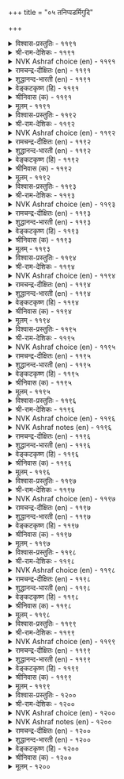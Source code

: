 +++
title = "०५ तनिप्पडर्मिगुदि"

+++


<details><summary>विश्वास-प्रस्तुतिः - ११९१</summary>

तांवीऴ्वार् तंवीऴप् पॆऱ्ऱवर् पॆऱ्ऱारे
कामत्तुक् काऴिल् कऩि। ११९१
</details>

<details><summary>श्री-राम-देशिकः - ११९१</summary>

वृतः स्वेन प्रियः स्वां च कामयेद्याद् प्रिया ।  
बीजावापं विना लब्धफला स्याल्लक्ष्यजीविते ॥ ११९१॥
</details>

<details><summary>NVK Ashraf choice (en) - ११९१</summary>

११९१
Only those blessed with the love of being loved
Are blessed with the seedless fruit of love. *
(J. Narayanaswamy), (K.R. Srinivasa Iyengar)
</details>

<details><summary>रामचन्द्र-दीक्षितः (en) - ११९१</summary>

1191 tāmvīḻvār tamvīḻap peṟṟavar peṟṟārē  
kāmattuk kāḻil kaṉi.

1191\. Only those women taste all the juice of the seedless fruit of love, whose love is returned by their lovers.  
</details>

<details><summary>शुद्धानन्द-भारती (en) - ११९१</summary>

1\. தாம்விழ்வார் தம்வீழப் பெற்றவர் பெற்றாரே  
காமத்துக் காழில் கனி.  
Stoneless fruit of love they have  
Who are beloved by those they love.        1191  
</details>

<details><summary>वेङ्कटकृष्ण (हि) - ११९१</summary>

1191
जिससे अपना प्यार है, यदि पाती वह प्यार ।  
बीज रहित फल प्रेम का, पाती है निर्धार ॥
</details>

<details><summary>श्रीनिवास (क) - ११९१</summary>

1191. तावु प्रीतिसिद इनियर प्रेमवन्नु पडॆद कामिनियरु, काम वेदनॆयॆम्ब बीजविल्लद हण्णन्नु सविद
अदृष्टशालिगळु.

</details>

<details><summary>मूलम् - ११९१</summary>

तांवीऴ्वार् तंवीऴप् पॆऱ्ऱवर् पॆऱ्ऱारे
कामत्तुक् काऴिल् कऩि। ११९१
</details>

<details><summary>विश्वास-प्रस्तुतिः - ११९२</summary>

वाऴ्वार्क्कु वाऩम् पयन्दऱ्ऱाल् वीऴ्वार्क्कु
वीऴ्वार् अळिक्कुम् अळि। ११९२
</details>

<details><summary>श्री-राम-देशिकः - ११९२</summary>

स्वानुरक्तासु नारीषु नायकैः प्रेमदर्शनम् ।  
जन्तूनां विषये मेघकृतवृष्टिसमं भवेत् ॥ ११९२॥
</details>

<details><summary>NVK Ashraf choice (en) - ११९२</summary>

११९२
Like the heavenly showers to living men
Is the blessing of grace by lovers to their beloved. *
(G.U. Pope)
</details>

<details><summary>रामचन्द्र-दीक्षितः (en) - ११९२</summary>

1192 vāḻvārkku vāṉam payantaṟṟāl vīḻvārkku  
vīḻvār aḷikkum aḷi.

1192\. Welcome as the rain to the tillers of the earth is the grace of the lover to his loved one.  
</details>

<details><summary>शुद्धानन्द-भारती (en) - ११९२</summary>

2\. வாழ்வார்க்கு வானம் பயந்தற்றால் வீழ்வார்க்கு  
வீழ்வார் அளிக்கும் அளி.  
The lover - and -beloved's self-givings  
Are like rains to living beings.        1192  
</details>

<details><summary>वेङ्कटकृष्ण (हि) - ११९२</summary>

1192
जीवों का करता जलद, ज्यों जल दे कर क्षेम ।  
प्राण-पियारे का रहा, प्राण-प्रिया से प्रेम ॥
</details>

<details><summary>श्रीनिवास (क) - ११९२</summary>

1192. ऒलिद नॆल्लॆगॆ प्रियतमनु ऒलिदु अर्पिसुव प्रीतियु, तन्न निरीक्षॆयल्लि बाळुव मानव कुलक्कॆ मळॆ सुख
नीडिदन्तॆ.

</details>

<details><summary>मूलम् - ११९२</summary>

वाऴ्वार्क्कु वाऩम् पयन्दऱ्ऱाल् वीऴ्वार्क्कु
वीऴ्वार् अळिक्कुम् अळि। ११९२
</details>

<details><summary>विश्वास-प्रस्तुतिः - ११९३</summary>

वीऴुनर् वीऴप् पडुवार्क्कु अमैयुमे
वाऴुनम् ऎऩ्ऩुम् सॆरुक्कु। ११९३
</details>

<details><summary>श्री-राम-देशिकः - ११९३</summary>

नायकासक्तनारीणां खेदे विश्लेषमूलके ।  
जातेऽपि सङ्गमो भूयादिति गर्वयुतास्तु ताः ॥ ११९३॥
</details>

<details><summary>NVK Ashraf choice (en) - ११९३</summary>

११९३
They alone can have the pride of living together
Who are loved by their beloved. *
(V.V.S. Aiyar)
</details>

<details><summary>रामचन्द्र-दीक्षितः (en) - ११९३</summary>

1193 vīḻunar vīḻap paṭuvārkku amaiyumē  
vāḻunam eṉṉum cerukku.

1193\. Justly may those women feel proud of their life who are endowed with lovers who requite their love in all its fullness.  
</details>

<details><summary>शुद्धानन्द-भारती (en) - ११९३</summary>

3\. வீழுநர் வீழப் படுவார்க்கு அமையுமே  
வாழுநம் என்னும் செருக்கு.  
The pride of living is for those  
Whose love is returned by love so close.        1193  
</details>

<details><summary>वेङ्कटकृष्ण (हि) - ११९३</summary>

1193
जिस नारी को प्राप्त है, प्राण-नाथ का प्यार ।  
‘जीऊँगी’ यों गर्व का, उसको है अधिकार ॥
</details>

<details><summary>श्रीनिवास (क) - ११९३</summary>

1193. तावॊलिद इनियरिन्द अनुरागद सुख पडॆद कामिनियरिगॆ मात्र तावु कूडि बाळि सुखिसुत्तेवॆम्ब
गर्वविरुत्तदॆ.

</details>

<details><summary>मूलम् - ११९३</summary>

वीऴुनर् वीऴप् पडुवार्क्कु अमैयुमे
वाऴुनम् ऎऩ्ऩुम् सॆरुक्कु। ११९३
</details>

<details><summary>विश्वास-प्रस्तुतिः - ११९४</summary>

वीऴप् पडुवार् कॆऴीइयिलर् तांवीऴ्वार्
वीऴप् पडाअर् ऎऩिऩ्। ११९४
</details>

<details><summary>श्री-राम-देशिकः - ११९४</summary>

स्ववाञ्छितप्रियतमो यस्यां प्रीतिं न दर्शयेत् ।  
अन्येषां स्पृहणीयां च भाग्यहीनां हि तां विदुः ॥ ११९४॥
</details>

<details><summary>NVK Ashraf choice (en) - ११९४</summary>

११९४
Even if loved by others, they are luckless
Unless loved by those they love. *
(P.S. Sundaram)
</details>

<details><summary>रामचन्द्र-दीक्षितः (en) - ११९४</summary>

1194 vīḻap paṭuvār keḻīiyilar tāmvīḻvār  
vīḻap paṭāar eṉiṉ.

1194\. Those whose love is not returned by their sweet ones are unlucky beyond measure. Of what avail to them is the esteem of others?  
</details>

<details><summary>शुद्धानन्द-भारती (en) - ११९४</summary>

4\. வீழப் படுவார் கெழீஇயிலர் தாம்வீழ்வார்  
வீழப் படாஅர் எனின்.  
Whose love is void of love in turn  
Are luckless with all esteems they earn.        1194  
</details>

<details><summary>वेङ्कटकृष्ण (हि) - ११९४</summary>

1194
उसकी प्रिया बनी नहीं, जो उसका है प्रेय ।  
तो बहुमान्या नारि भी, पुण्यवति नहिं ज्ञेय ॥
</details>

<details><summary>श्रीनिवास (क) - ११९४</summary>

1194. तावॊलिद इनियन अनुरागक्कॆ पात्ररागद प्रेयसियरु पतिव्रतॆयरिन्द प्रशंसॆगॆ पात्ररादरू नतदृष्टरे!

</details>

<details><summary>मूलम् - ११९४</summary>

वीऴप् पडुवार् कॆऴीइयिलर् तांवीऴ्वार्
वीऴप् पडाअर् ऎऩिऩ्। ११९४
</details>

<details><summary>विश्वास-प्रस्तुतिः - ११९५</summary>

नाम्गादल् कॊण्डार् नमक्कॆवऩ् सॆय्बवो
ताम्गादल् कॊळ्ळाक् कडै। ११९५
</details>

<details><summary>श्री-राम-देशिकः - ११९५</summary>

अङ्गनाप्रीतिपात्रं यः कामुकः प्रेम तासु च ।  
न कुर्यच्चेत् तदा स्त्रीणां किं तैरस्ति प्रयोजनम् ॥ ११९५॥
</details>

<details><summary>NVK Ashraf choice (en) - ११९५</summary>

११९५
What more can I expect of my lord
If he does not love me as much as I love him?
(K. Krishnaswamy & Vijaya Ramkumar)
</details>

<details><summary>रामचन्द्र-दीक्षितः (en) - ११९५</summary>

1195 nāmkātal koṇṭār namakkevaṉ ceypavō  
tāmkātal koḷḷāk kaṭai.

1195\. When he does not return my love, what favour can I expect of him?  
</details>

<details><summary>शुद्धानन्द-भारती (en) - ११९५</summary>

5\. நாம்காதல் கொண்டார் நமக்கெவன் செய்பவோ  
தாம்காதல் கொள்ளாக் கடை.  
What can our lover do us now  
If he does not requite our love?        1195  
</details>

<details><summary>वेङ्कटकृष्ण (हि) - ११९५</summary>

1195
प्यार किया मैंने जिन्हें, यदि खुद किया न प्यार ।  
तो उनसे क्या हो सके, मेरा कुछ उपकार ॥
</details>

<details><summary>श्रीनिवास (क) - ११९५</summary>

1195. ननु मॆच्चि ऒलिदवनु नन्नन्नु मॆच्चि ऒलियदिद्दरॆ अवनु नमगेनु सन्तोष कॊडबल्लनु?

</details>

<details><summary>मूलम् - ११९५</summary>

नाम्गादल् कॊण्डार् नमक्कॆवऩ् सॆय्बवो
ताम्गादल् कॊळ्ळाक् कडै। ११९५
</details>

<details><summary>विश्वास-प्रस्तुतिः - ११९६</summary>

ऒरुदलैयाऩ् इऩ्ऩादु कामम्गाप् पोल
इरुदलै याऩुम् इऩिदु। ११९६
</details>

<details><summary>श्री-राम-देशिकः - ११९६</summary>

एकपक्षानुरागास्तु जनयेद्यसनं महत् ।  
कामस्तुलाभारसमो द्विपक्षस्थः सुखप्रदः ॥ ११९६॥
</details>

<details><summary>NVK Ashraf choice (en) - ११९६</summary>

११९६
One-sided love pains like lopsided kavadi.
It is sweet only when shared by both sides.
(N.V.K. Ashraf)
</details>

<details><summary>NVK Ashraf notes (en) - ११९६</summary>

११९६. The word “kaavadi” [कावडि, appearing as “का” in Kural] refers to the shoulder pole used to carry heavy articles on either side.
</details>

<details><summary>रामचन्द्र-दीक्षितः (en) - ११९६</summary>

1196 orutalaiyāṉ iṉṉātu kāmamkāp pōla  
irutalai yāṉum iṉitu.

1196\. Bitter is unrequited love; sweet it is if returned in equal measure like the well-poised even scales.  
</details>

<details><summary>शुद्धानन्द-भारती (en) - ११९६</summary>

6\. ஒருதலையான் இன்னாது காமம்காப் போல  
இருதலை யானும் இனிது.  
One sided pains; love in both souls  
Poises well like shoulder poles.        1196  
</details>

<details><summary>वेङ्कटकृष्ण (हि) - ११९६</summary>

1196
प्रेम एक-तरफ़ा रहे, तो है दुखद अपार ।  
दोय तरफ़ हो तो सुखद, ज्यों डंडी पर भार ॥
</details>

<details><summary>श्रीनिवास (क) - ११९६</summary>

1196. कामवु ऒन्दु पक्कवागिद्दरॆ, दुःखवुण्टु माडूवुदु. कावडिय भारदन्तॆ ऎरडु पक्कदल्लू समवागि
इद्दरॆ अदु सवियुण्टु माडूवुदु.

</details>

<details><summary>मूलम् - ११९६</summary>

ऒरुदलैयाऩ् इऩ्ऩादु कामम्गाप् पोल
इरुदलै याऩुम् इऩिदु। ११९६
</details>

<details><summary>विश्वास-प्रस्तुतिः - ११९७</summary>

परुवरलुम् पैदलुम् काणाऩ्कॊल् कामऩ्
ऒरुवर्गण् निऩ्ऱॊऴुगु वाऩ्। ११९७
</details>

<details><summary>श्री-राम-देशिकः - ११९७</summary>

रक्तकामुकयोर्मध्ये वसन्नेकत्र केवलम् ।  
मदीयदुःखवैवर्ण्ये जानीयान्मदनः कथम् ॥ ११९७॥
</details>

<details><summary>NVK Ashraf choice (en) - ११९७</summary>

११९७
Can't the god of Love, lodged in me alone
Causing distress, see my pallor and pain? *
(P.S. Sundaram)
</details>

<details><summary>रामचन्द्र-दीक्षितः (en) - ११९७</summary>

1197 paruvaralum paitalum kāṇāṉkol kāmaṉ  
oruvarkaṇ niṉṟoḻuku vāṉ.

1197\. Cannot the god of love, who pays his attention to me alone, behold all my anguish and sorrow?  
</details>

<details><summary>शुद्धानन्द-भारती (en) - ११९७</summary>

7\. பருவரலும் பைதலும் காணான்கொல் காமன்  
ஒருவர்கண் நின்றொழுகு வான்.  
This cupid aims at me alone;  
Knows he not my pallor and pain?        1197  
</details>

<details><summary>वेङ्कटकृष्ण (हि) - ११९७</summary>

1197
जम कर सक्रिय एक में, रहा मदन बेदर्द ।  
क्या वह समझेगा नहीं, मेरा दुःख व दर्द ॥
</details>

<details><summary>श्रीनिवास (क) - ११९७</summary>

1197. कामनु ऒब्बर पक्षदल्लिये नॆलॆयागि निन्तु नोवु व्यर्थगळन्नु तन्दॊड्डुत्तिरुवनु! अदु अवनिगॆ
गॊतागदष्टु निर्दयनॆ अवनु?

</details>

<details><summary>मूलम् - ११९७</summary>

परुवरलुम् पैदलुम् काणाऩ्कॊल् कामऩ्
ऒरुवर्गण् निऩ्ऱॊऴुगु वाऩ्। ११९७
</details>

<details><summary>विश्वास-प्रस्तुतिः - ११९८</summary>

वीऴ्वारिऩ् इऩ्सॊल् पॆऱाअदु उलगत्तु
वाऴ्वारिऩ् वऩ्कणार् इल्। ११९८
</details>

<details><summary>श्री-राम-देशिकः - ११९८</summary>

स्वानुरक्तप्रियेणोक्तमश्रुत्वा मधुरं वचः ।  
वियुज्य भुवि जीवन्त्यो भवन्ति क्लेशभाजनम् ॥ ११९८॥
</details>

<details><summary>NVK Ashraf choice (en) - ११९८</summary>

११९८
Hard is the heart that can survive this world
Without a word of love from the beloved. *
(P.S. Sundaram)
</details>

<details><summary>रामचन्द्र-दीक्षितः (en) - ११९८</summary>

1198 vīḻvāriṉ iṉcol peṟāatu ulakattu  
vāḻvāriṉ vaṉkaṇār il.

1198\. Breathes there a more cruel soul on this earth than the one who lives on without the encouraging words of the loved one?  
</details>

<details><summary>शुद्धानन्द-भारती (en) - ११९८</summary>

8\. வீழ்வாரின் இன்சொல் பெறாஅது உலகத்து  
வாழ்வாரின் வன்கணார் இல்.  
None is so firm as she who loves  
Without kind words from whom she dotes.        1198  
</details>

<details><summary>वेङ्कटकृष्ण (हि) - ११९८</summary>

1198
प्रियतम से पाये बिना, उसका मधुमय बैन ।  
जग में जीती स्त्री सदृश, कोई निष्ठुर है न ॥
</details>

<details><summary>श्रीनिवास (क) - ११९८</summary>

1198. इनियन इनिमातुगळन्नु किवियार केळदॆ लोकदल्लि बाळुव कामिनियरिगिन्त कल्लॆदॆयवरु बेरिल्ल!

</details>

<details><summary>मूलम् - ११९८</summary>

वीऴ्वारिऩ् इऩ्सॊल् पॆऱाअदु उलगत्तु
वाऴ्वारिऩ् वऩ्कणार् इल्। ११९८
</details>

<details><summary>विश्वास-प्रस्तुतिः - ११९९</summary>

नसैइयार् नल्गार् ऎऩिऩुम् अवर्माट्टु
इसैयुम् इऩिय सॆविक्कु। ११९९
</details>

<details><summary>श्री-राम-देशिकः - ११९९</summary>

वाञ्छितः कामुकः प्रीतिं मयि नैव करोतु वा ।  
तत्कीर्तिश्रवणं नूनं श्रवणानन्दं मम ॥ ११९९॥
</details>

<details><summary>NVK Ashraf choice (en) - ११९९</summary>

११९९
Though my beloved bestows nothing,
Still any news about him is sweet to my ears. *
(W.H. Drew and J. Lazarus)
</details>

<details><summary>रामचन्द्र-दीक्षितः (en) - ११९९</summary>

1199 nacaiiyār nalkār eṉiṉum avarmāṭṭu  
icaiyum iṉiya cevikku.

1199\. Though the loved one favours me not, delightful indeed is stray news of him that reaches my ears.  
</details>

<details><summary>शुद्धानन्द-भारती (en) - ११९९</summary>

9\. நசைஇயார் நல்கார் எனினும் அவர்மாட்டு  
இசையும் இனிய செவிக்கு.  
The lover accords not my desires  
And yet his words sweeten my ears.        1199  
</details>

<details><summary>वेङ्कटकृष्ण (हि) - ११९९</summary>

1199
प्रेम रहित प्रियतम रहे, यद्यपि है यह ज्ञात ।  
कर्ण मधुर ही जो मिले, उनकी कोई बात ॥
</details>

<details><summary>श्रीनिवास (क) - ११९९</summary>

1199. नन्न प्रीयिगॆ पात्ररादवरु नन्नन्नु प्रीतिसदिद्दरू अवर परवाद हॊगळिकॆयु नन्न किविगॆ इम्पागिरुवुदु.

</details>

<details><summary>मूलम् - ११९९</summary>

नसैइयार् नल्गार् ऎऩिऩुम् अवर्माट्टु
इसैयुम् इऩिय सॆविक्कु। ११९९
</details>

<details><summary>विश्वास-प्रस्तुतिः - १२००</summary>

उऱाअर्क्कु उऱुनोय् उरैप्पाय् कडलैच्
चॆऱाअअय् वाऴिय नॆञ्जु। १२००
</details>

<details><summary>श्री-राम-देशिकः - १२००</summary>

प्रेमहीने तु पुरुषे हे चित्त! वदसि व्यथाम् ।  
न तेन तव लाभोऽस्ति जलघेर्गोपनं यथा ॥ १२००॥
</details>

<details><summary>NVK Ashraf choice (en) - १२००</summary>

१२००
O heart, why pour your concerns to the unconcerned?
As well dump into the sea! *
(K.R. Srinivasa Iyengar), (N.V.K. Ashraf)
</details>

<details><summary>NVK Ashraf notes (en) - १२००</summary>

१२००. There are differing renderings of this couplet. The word “उऱार्क्कु” is sometimes taken to mean “strangers or people” and the word “सॆऱाय्” to mean “not to be angry or furious”.  
</details>

<details><summary>रामचन्द्र-दीक्षितः (en) - १२००</summary>

1200 uṟāarkku uṟunōy uraippāy kaṭalaic  
ceṟāaay vāḻiya neñcu.

1200\. Oh my heart! try to tell gnawing cares to your unresponsive lover; you may as well strive to dry up the surging sea.  
</details>

<details><summary>शुद्धानन्द-भारती (en) - १२००</summary>

10\. உறாஅர்க்கு உறுநோய் உரைப்பாய் கடலைச்  
செறாஅஅய் வாழிய நெஞ்சு.  
You tell your grief to listless he  
Bless my heart! rather fill up sea!        1200  
</details>

<details><summary>वेङ्कटकृष्ण (हि) - १२००</summary>

1200
प्रेम हीन से कठिन रुज, कहने को तैयार ।  
रे दिल ! तू चिरजीव रह ! सुखा समुद्र अपार ॥
</details>

<details><summary>श्रीनिवास (क) - १२००</summary>

1200. प्रीतिरहितरागि निन्नन्नगलि दूर होदवन बळि निन्न वेदनॆयन्नु हेळिकॊळ्ळलु आतुरपडुत्तिरुवॆयल्ल ओ मनस्सॆ!
अदक्किन्त निन्न दुःखवन्नु हॆच्चिसुव कडलन्नॆ अरिसुवुदु ऒळितु!
</details>

<details><summary>मूलम् - १२००</summary>

उऱाअर्क्कु उऱुनोय् उरैप्पाय् कडलैच्
चॆऱाअअय् वाऴिय नॆञ्जु। १२००
</details>


